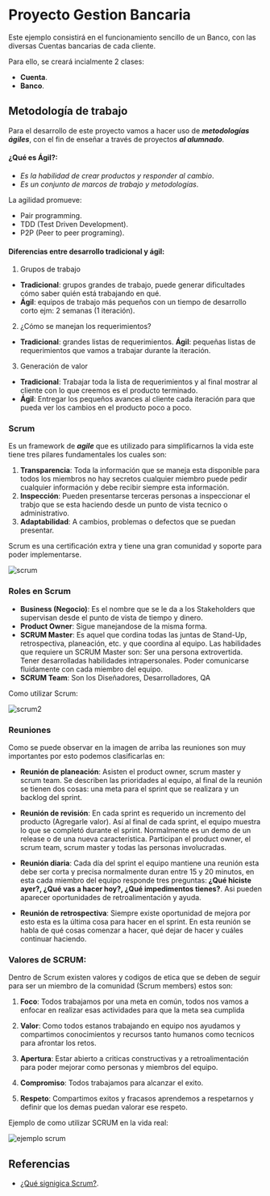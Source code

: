 # Proyecto Gestion Bancaria

  Este ejemplo consistirá en el funcionamiento sencillo de un Banco, con las diversas Cuentas bancarias de cada cliente.

  Para ello, se creará incialmente 2 clases:
  - __Cuenta__.
  - __Banco__.

## Metodología de trabajo

  Para el desarrollo de este proyecto vamos a hacer uso de ___metodologías ágiles___, con el fin de enseñar a través de proyectos ___al alumnado___.

#### ¿Qué es Ágil?:

  - _Es la habilidad de crear productos y responder al cambio_.
  - _Es un conjunto de marcos de trabajo y metodologías_.

  La agilidad promueve:
  - Pair programming.
  - TDD (Test Driven Development).
  - P2P (Peer to peer programing).

#### Diferencias entre desarrollo tradicional y ágil:

  1. Grupos de trabajo
  - __Tradicional__: grupos grandes de trabajo, puede generar dificultades cómo saber quién está trabajando en qué.
  - __Ágil__: equipos de trabajo más pequeños con un tiempo de desarrollo corto ejm: 2 semanas (1 iteración).

  2. ¿Cómo se manejan los requerimientos?
  - __Tradicional__: grandes listas de requerimientos.
  __Ágil__: pequeñas listas de requerimientos que vamos a trabajar durante la iteración.
  3. Generación de valor
  - __Tradicional__: Trabajar toda la lista de requerimientos y al final mostrar al cliente con lo que creemos es el producto terminado.
  - __Ágil__: Entregar los pequeños avances al cliente cada iteración para que pueda ver los cambios en el producto poco a poco.

### Scrum

Es un framework de ___agile___ que es utilizado para simplificarnos la vida este tiene tres pilares fundamentales los cuales son:

1. __Transparencia__: Toda la información que se maneja esta disponible para todos los miembros no hay secretos cualquier miembro puede pedir cualquier información y debe recibir siempre esta información.
2. __Inspección__: Pueden presentarse terceras personas a inspeccionar el trabjo que se esta haciendo desde un punto de vista tecnico o administrativo.
3. __Adaptabilidad__: A cambios, problemas o defectos que se puedan presentar.

Scrum es una certificación extra y tiene una gran comunidad y soporte para poder implementarse.

![scrum](https://d112uwirao0vo9.cloudfront.net/wp-content/uploads/2019/09/scrum-development-1024x909.jpg)

### Roles en Scrum

- __Business (Negocio)__: Es el nombre que se le da a los Stakeholders que supervisan desde el punto de vista de tiempo y dinero.
- __Product Owner__: Sigue manejandose de la misma forma.
- __SCRUM Master__: Es aquel que cordina todas las juntas de Stand-Up, retrospectiva, planeación, etc. y que coordina al equipo. Las habilidades que requiere un SCRUM Master son: Ser una persona extrovertida. Tener desarrolladas habilidades intrapersonales. Poder comunicarse fluidamente con cada miembro del equipo.
- __SCRUM Team__: Son los Diseñadores, Desarrolladores, QA

Como utilizar Scrum:

![scrum2](https://d112uwirao0vo9.cloudfront.net/wp-content/uploads/2019/09/Scrum-Method-1024x751.jpg)

### Reuniones

Como se puede observar en la imagen de arriba las reuniones son muy importantes por esto podemos clasificarlas en:

- __Reunión de planeación__: Asisten el product owner, scrum master y scrum team. Se describen las prioridades al equipo, al final de la reunión se tienen dos cosas: una meta para el sprint que se realizara y un backlog del sprint.

- __Reunión de revisión__: En cada sprint es requerido un incremento del producto (Agregarle valor). Así al final de cada sprint, el equipo muestra lo que se completó durante el sprint. Normalmente es un demo de un release o de una nueva característica. Participan el product owner, el scrum team, scrum master y todas las personas involucradas.

- __Reunión diaria__: Cada día del sprint el equipo mantiene una reunión esta debe ser corta y precisa normalmente duran entre 15 y 20 minutos, en esta cada miembro del equipo responde tres preguntas:<b> ¿Qué hiciste ayer?, ¿Qué vas a hacer hoy?, ¿Qué impedimentos tienes?</b>. Asi pueden aparecer oportunidades de retroalimentación y ayuda.

- __Reunión de retrospectiva__: Siempre existe oportunidad de mejora por esto esta es la última cosa para hacer en el sprint. En esta reunión se habla de qué cosas comenzar a hacer, qué dejar de hacer y cuáles continuar haciendo.

### Valores de SCRUM:

Dentro de Scrum existen valores y codigos de etica que se deben de seguir para ser un miembro de la comunidad (Scrum members) estos son:
1. <b>Foco</b>: Todos trabajamos por una meta en común, todos nos vamos a enfocar en realizar esas actividades para que la meta sea cumplida

2. <b>Valor</b>: Como todos estanos trabajando en equipo nos ayudamos y compartimos conocimientos y recursos tanto humanos como tecnicos para afrontar los retos.

3. <b>Apertura</b>: Estar abierto a criticas constructivas y a retroalimentación para poder mejorar como personas y miembros del equipo.

4. <b>Compromiso</b>: Todos trabajamos para alcanzar el exito.

5. <b>Respeto</b>: Compartimos exitos y fracasos aprendemos a respetarnos y definir que los demas puedan valorar ese respeto.

Ejemplo de como utilizar SCRUM en la vida real:

![ejemplo scrum](https://d112uwirao0vo9.cloudfront.net/wp-content/uploads/2019/09/Scrum-Board-1024x870.jpg)


## Referencias
- [¿Qué signigica Scrum?](https://platzi.com/tutoriales/1750-scrum/7403-que-significa-scrum-como-metodologia-de-desarrollo-agil/?utm_source=google&utm_medium=paid&utm_campaign=14603491644&utm_adgroup=&utm_content=&gclid=Cj0KCQiApL2QBhC8ARIsAGMm-KFiHk8ggmtw6wMkJXxsethxWm133rkiRALPKwe3BXRu5x1FCAkUeBgaAj93EALw_wcB&gclsrc=aw.ds).
